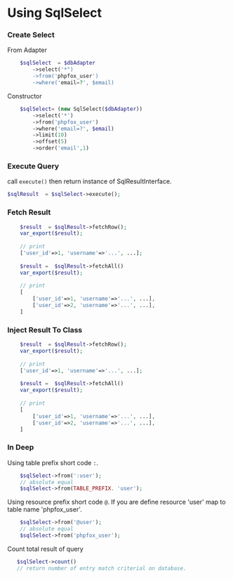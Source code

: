Using SqlSelect
=============================

### Create Select

From Adapter

```php
    $sqlSelect  = $dbAdapter
        ->select('*")
        ->from('phpfox_user')
        ->where('email=?', $email)
```

Constructor

```php
    $sqlSelect= (new SqlSelect($dbAdapter))
        ->select('*')
        ->from('phpfox_user')
        ->where('email=?', $email)
        ->limit(10)
        ->offset(5)
        ->order('email',1)
```

### Execute Query

call `execute()` then return instance of SqlResultInterface.

```php
$sqlResult  = $sqlSelect->execute();
```

### Fetch Result

```php
    $result  = $sqlResult->fetchRow();
    var_export($result);
    
    // print
    ['user_id'=>1, 'username'=>'...', ...];
    
    $result =  $sqlResult->fetchAll()
    var_export($result);
    
    // print
    [
        ['user_id'=>1, 'username'=>'...', ...],
        ['user_id'=>2, 'username'=>'...', ...],
    ]
```
 
### Inject Result To Class
```php
    $result  = $sqlResult->fetchRow();
    var_export($result);
    
    // print
    ['user_id'=>1, 'username'=>'...', ...];
    
    $result =  $sqlResult->fetchAll()
    var_export($result);
    
    // print
    [
        ['user_id'=>1, 'username'=>'...', ...],
        ['user_id'=>2, 'username'=>'...', ...],
    ]
```

### In Deep

Using table prefix short code `:`.

```php
    $sqlSelect->from(':user');
    // absolute equal
    $sqlSelect->from(TABLE_PREFIX. 'user');
```

Using resource prefix short code `@`.
If you are define resource 'user' map to table name 'phpfox_user'.
```php
    $sqlSelect->from('@user');
    // absolute equal
    $sqlSelect->from('phpfox_user');
```


Count total result of query

```php
   $sqlSelect->count()
   // return number of entry match criterial on database.
```
